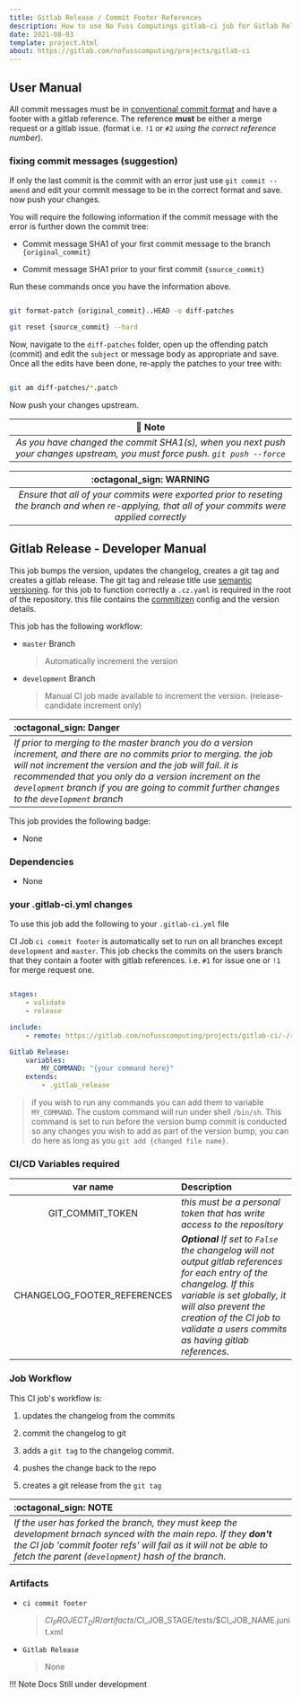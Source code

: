 ```yaml
---
title: Gitlab Release / Commit Footer References
description: How to use No Fuss Computings gitlab-ci job for Gitlab Releases and commit footer messages
date: 2021-08-03
template: project.html
about: https://gitlab.com/nofusscomputing/projects/gitlab-ci
---
```



## User Manual

All commit messages must be in [conventional commit format](https://www.conventionalcommits.org/en/v1.0.0/) and have a footer with a gitlab reference. The reference **must** be either a merge request or a gitlab issue. (format i.e. `!1` or `#2` *using the correct reference number*).


### fixing commit messages (suggestion)

If only the last commit is the commit with an error just use `git commit --amend` and edit your commit message to be in the correct format and save. now push your changes.


You will require the following information if the commit message with the error is further down the commit tree:

- Commit message SHA1 of your first commit message to the branch `{original_commit}`

- Commit message SHA1 prior to your first commit `{source_commit}`

Run these commands once you have the information above.

``` bash

git format-patch {original_commit}..HEAD -o diff-patches

git reset {source_commit} --hard

```

Now, navigate to the `diff-patches` folder, open up the offending patch (commit) and edit the `subject` or message body as appropriate and save. Once all the edits have been done, re-apply the patches to your tree with:

``` bash

git am diff-patches/*.patch

```

Now push your changes upstream.

| :notebook_with_decorative_cover: Note  |
|:-----:|
|  *As you have changed the commit SHA1(s), when you next push your changes upstream, you must force push. `git push --force`*  |

| :octagonal_sign: **WARNING**  |
|:-----:|
|  *Ensure that all of your commits were exported prior to reseting the branch and when re-applying, that all of your commits were applied correctly*  |


## Gitlab Release - Developer Manual

This job bumps the version, updates the changelog, creates a git tag and creates a gitlab release. The git tag and release title use [semantic versioning](https://semver.org/). for this job to function correctly a `.cz.yaml` is required in the root of the repository. this file contains the [commitizen](https://github.com/commitizen-tools/commitizen) config and the version details.

This job has the following workflow:

- `master` Branch
     > Automatically increment the version

- `development` Branch
     > Manual CI job made available to increment the version. (release-candidate increment only)

|  :octagonal_sign: Danger  |
|:----|
|  *If prior to merging to the master branch you do a version increment, and there are no commits prior to merging. the job will not increment the version and the job will fail. it is recommended that you only do a version increment on the `development` branch if you are going to commit further changes to the `development` branch*  |


This job provides the following badge:

- None


### Dependencies

- None


### your .gitlab-ci.yml changes

To use this job add the following to your `.gitlab-ci.yml` file

CI Job `ci commit footer` is automatically set to run on all branches except `development` and `master`. This job checks the commits on the users branch that they contain a footer with gitlab references. i.e. `#1` for issue one or `!1` for merge request one.

``` yaml

stages:
    - validate
    - release

include:
    - remote: https://gitlab.com/nofusscomputing/projects/gitlab-ci/-/raw/development/gitlab_release/.gitlab-ci.yml

Gitlab Release:
    variables:
        MY_COMMAND: "{your command here}"
    extends:
        - .gitlab_release

```

> if you wish to run any commands you can add them to variable `MY_COMMAND`. The custom command will run under shell `/bin/sh`. This command is set to run before the version bump commit is conducted so any changes you wish to add as part of the version bump, you can do here as long as you `git add {changed file name}`.


### CI/CD Variables required

| var name | Description |
|:----:|:----|
| GIT_COMMIT_TOKEN | *this must be a personal token that has write access to the repository* |
| CHANGELOG_FOOTER_REFERENCES |  ***Optional** If set to `False` the changelog will not output gitlab references for each entry of the changelog. If this variable is set globally, it will also prevent the creation of the CI job to validate a users commits as having gitlab references.*  |


### Job Workflow

This CI job's workflow is:

1. updates the changelog from the commits

1. commit the changelog to git

1. adds a `git tag` to the changelog commit.

1. pushes the change back to the repo

1. creates a git release from the `git tag`

| :octagonal_sign: **NOTE** |
|:----|
| *If the user has forked the branch, they must keep the development brnach synced with the main repo. If they **don't** the CI job 'commit footer refs' will fail as it will not be able to fetch the parent (`development`) hash of the branch.* |


### Artifacts

- `ci commit footer`
    > $CI_PROJECT_DIR/artifacts/$CI_JOB_STAGE/tests/$CI_JOB_NAME.junit.xml

- `Gitlab Release`
    > None

!!! Note
    Docs Still under development
